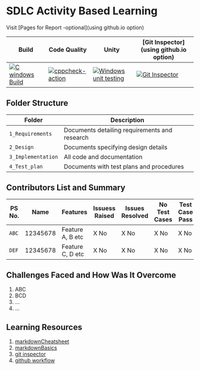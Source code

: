 # SDLC Activity Based Learning

Visit [Pages for Report -optional](using github.io option)

Build | Code Quality | Unity | [Git Inspector](using github.io option)
------|----------|-------|--------------
[![C windows Build](https://github.com/Veerapaneni-Deepika/StepIn_program/actions/workflows/windows-build.yml/badge.svg)](https://github.com/Veerapaneni-Deepika/StepIn_program/actions/workflows/windows-build.yml) |[![cppcheck-action](https://github.com/Veerapaneni-Deepika/StepIn_program/actions/workflows/cppcheck.yml/badge.svg)](https://github.com/Veerapaneni-Deepika/StepIn_program/actions/workflows/cppcheck.yml)| [![Windows unit testing](https://github.com/Veerapaneni-Deepika/StepIn_program/actions/workflows/windows-unity.yml/badge.svg)](https://github.com/Veerapaneni-Deepika/StepIn_program/actions/workflows/windows-unity.yml) |[![Git Inspector](https://github.com/Veerapaneni-Deepika/StepIn_program/actions/workflows/gitinspector.yml/badge.svg)](https://github.com/Veerapaneni-Deepika/StepIn_program/actions/workflows/gitinspector.yml)|

## Folder Structure
Folder             | Description
-------------------| -----------------------------------------
`1_Requirements`   | Documents detailing requirements and research
`2_Design`         | Documents specifying design details
`3_Implementation` | All code and documentation
`4_Test_plan`      | Documents with test plans and procedures

## Contributors List and Summary

PS No. |  Name   |    Features    | Issuess Raised |Issues Resolved|No Test Cases|Test Case Pass
-------|---------|----------------|----------------|---------------|-------------|--------------
`ABC` | 12345678  | Feature A, B etc    | X No     | X No   |X No   |X No     
`DEF` | 12345678  | Feature C, D etc    | X No     | X No   |X No   |X No     

## Challenges Faced and How Was It Overcome

1. ABC
2. BCD
3. ...
4. ...

## Learning Resources
1. [markdownCheatsheet](https://github.com/adam-p/markdown-here/wiki/Markdown-Cheatsheet)
2. [markdownBasics](https://guides.github.com/features/mastering-markdown/)
3. [git inspector](https://github.com/ejwa/gitinspector.git)
4. [github workflow](https://docs.github.com/en/actions/learn-github-action)

